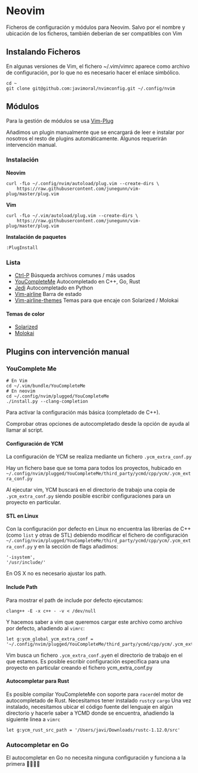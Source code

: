 # Neovim

Ficheros de configuración y módulos para Neovim. Salvo por el nombre y ubicación de los ficheros, también deberían de ser compatibles con Vim

## Instalando Ficheros
En algunas versiones de Vim, el fichero ~/.vim/vimrc aparece como archivo de configuración, por lo que no es necesario hacer el enlace simbólico.

```
cd ~
git clone git@github.com:javimoral/nvimconfig.git ~/.config/nvim

```

## Módulos
Para la gestión de módulos se usa [Vim-Plug](https://github.com/junegunn/vim-plug)

Añadimos un plugin manualmente que se encargará de leer e instalar por nosotros el resto de plugins automáticamente. Algunos requerirán intervención manual.

### Instalación
**Neovim**
```
curl -fLo ~/.config/nvim/autoload/plug.vim --create-dirs \
    https://raw.githubusercontent.com/junegunn/vim-plug/master/plug.vim
```

**Vim**
```
curl -fLo ~/.vim/autoload/plug.vim --create-dirs \
    https://raw.githubusercontent.com/junegunn/vim-plug/master/plug.vim
```

**Instalación de paquetes**
```
:PlugInstall
```

### Lista
* [Ctrl-P](https://github.com/kien/ctrlp.vim) Búsqueda archivos comunes / más usados
* [YouCompleteMe](https://github.com/Valloric/YouCompleteMe) Autocompletado en C++, Go, Rust
* [Jedi](https://github.com/davidhalter/jedi) Autocompletado en Python
* [Vim-airline](https://github.com/vim-airline/vim-airline) Barra de estado
* [Vim-airline-themes](https://github.com/vim-airline/vim-airline/themes) Temas para que encaje con Solarized / Molokai


#### Temas de color
* [Solarized](https://github.com/altercation/vim-colors-solarized)
* [Molokai](https://github.com/tomasr/molokai)

## Plugins con intervención manual

### YouComplete Me
```
# En Vim
cd ~/.vim/bundle/YouCompleteMe
# En neovim
cd ~/.config/nvim/plugged/YouCompleteMe
./install.py --clang-completion
```

Para activar la configuración más básica (completado de C++).

Comprobar otras opciones de autocompletado desde la opción de ayuda al llamar al script.

#### Configuración de YCM
La configuración de YCM se realiza mediante un fichero ```.ycm_extra_conf.py```

Hay un fichero base que se toma para todos los proyectos, hubicado en ```~/.config/nvim/plugged/YouCompleteMe/third_party/ycmd/cpp/ycm/.ycm_extra_conf.py```

Al ejecutar vim, YCM buscará en el directorio de trabajo una copia de ```.ycm_extra_conf.py``` siendo posible escribir configuraciones para un proyecto en particular.

#### STL en Linux
Con la configuración por defecto en Linux no encuentra las librerías de C++ (como ```list``` y otras de STL) debiendo modificar el fichero de configuración ```~/.config/nvim/plugged/YouCompleteMe/third_party/ycmd/cpp/ycm/.ycm_extra_conf.py```
 y en la sección de flags añadimos:
```
'-isystem',
'/usr/include/'
```

En OS X no es necesario ajustar los path.

#### Include Path
Para mostrar el path de include por defecto ejecutamos:
```
clang++ -E -x c++ - -v < /dev/null
```


Y hacemos saber a vim que queremos cargar este archivo como archivo por defecto, añadiendo al ```vimrc```:
```
let g:ycm_global_ycm_extra_conf = '~/.config/nvim/plugged/YouCompleteMe/third_party/ycmd/cpp/ycm/.ycm_extra_conf.py'
```
Vim busca un fichero ```.ycm_extra_conf.py```en el directorio de trabajo en el que estamos. Es posible escribir configuración específica para una proyecto en particular creando el fichero ycm_extra_conf.py


#### Autocompletar para Rust
Es posible compilar YouCompleteMe con soporte para ```racerd```el motor de autocompletado de Rust. Necesitamos tener instalado ```rustc```y ```cargo```
Una vez instalado, necesitamos ubicar el código fuente del lenguaje en algún directorio y hacerle saber a YCMD donde se encuentra, añadiendo la siguiente linea a ```vimrc```
```
let g:ycm_rust_src_path = '/Users/javi/Downloads/rustc-1.12.0/src'
```

### Autocompletar en Go
El autocompletar en Go no necesita ninguna configuración y funciona a la primera 🎊🎉🎊🎉
